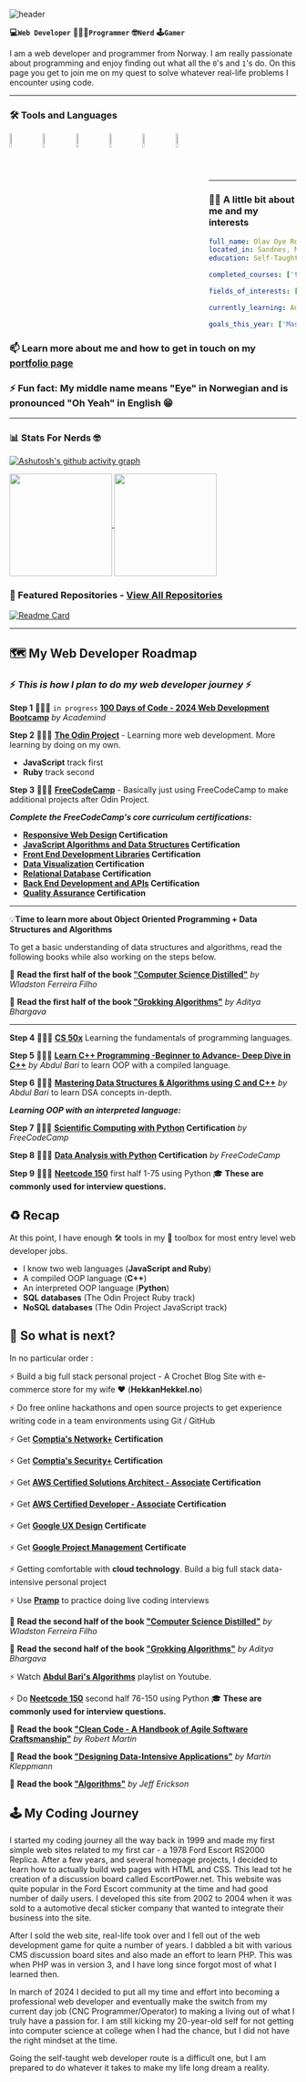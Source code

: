 ![header](https://capsule-render.vercel.app/api?type=waving&color=gradient&height=100&fontColor=f5f5f5&section=header&text=🙋🏻‍♂️Hi,%20I%20am%20Olav&fontSize=50&theme=github_dark_dimmed)

**💻`Web Developer`** **🧑🏻‍💻`Programmer`** **🤓`Nerd`** **🕹️`Gamer`**

I am a web developer and programmer from Norway. I am really passionate about programming and enjoy finding out what all the `0`'s and `1`'s do. On this page you get to join me on my quest to solve whatever real-life problems I encounter using code.

---

### 🛠️ Tools and Languages

<img align="left" alt="VSCode" width="8%" style="padding-right:15px;" src="https://cdn.jsdelivr.net/gh/devicons/devicon@latest/icons/vscode/vscode-original.svg" />
<img align="left" alt="Git" width="8%" style="padding-right:15px;" src="https://cdn.jsdelivr.net/gh/devicons/devicon@latest/icons/git/git-original.svg" />
<img align="left" alt="HTML5" width="8%" style="padding-right:15px;" src="https://cdn.jsdelivr.net/gh/devicons/devicon@latest/icons/html5/html5-plain.svg" />
<img align="left" alt="CSS3" width="8%" style="padding-right:15px;" src="https://cdn.jsdelivr.net/gh/devicons/devicon@latest/icons/css3/css3-plain.svg" />
<img align="left" alt="JavaScript" width="8%" style="padding-right:15px;" src="https://cdn.jsdelivr.net/gh/devicons/devicon@latest/icons/javascript/javascript-original.svg" />
<img align="left" alt="NodeJS" width="8%" style="padding-right:15px;" src="https://cdn.jsdelivr.net/gh/devicons/devicon@latest/icons/nodejs/nodejs-plain-wordmark.svg" />
<br/><br/>
<br><br>

---

### 👋🏻 A little bit about me and my interests

```yaml
full_name: Olav Oye Rorvik
located_in: Sandnes, Norway
education: Self-Taught Developer

completed_courses: ['to be announced']

fields_of_interests: ['Web Development', 'UI/UX Design', 'Game Development']

currently_learning: Advanced JavaScript

goals_this_year: ['Master programming fundamentals, Create a portfolio page, Become a professional web developer']
```

### 📫 Learn more about me and how to get in touch on my [portfolio page](https://olavr.dev)

### ⚡ Fun fact: My middle name means "Eye" in Norwegian and is pronounced "Oh Yeah" in English 😁

---

### 📊 Stats For Nerds 🤓

[![Ashutosh's github activity graph](https://github-readme-activity-graph.vercel.app/graph?username=olavr-dev&theme=github-dark-dimmed)](https://github.com/olavr-dev?tab=repositories)

<a href="https://github.com/olavr-dev?tab=repositories">
  <img height=180 align="center" src="https://github-readme-stats.vercel.app/api?username=olavr-dev&theme=github_dark_dimmed" />
</a>
<a href="https://github.com/olavr-dev?tab=repositories">
  <img height=180 align="center" src="https://github-readme-stats.vercel.app/api/top-langs?username=olavr-dev&theme=github_dark_dimmed&layout=compact&langs_count=8&card_width=320" />
</a>

### 🔖 Featured Repositories - [View All Repositories](https://github.com/olavr-dev?tab=repositories)

[![Readme Card](https://github-readme-stats.vercel.app/api/pin/?username=olavr-dev&repo=10_milestone-tic-tac-toe&theme=github_dark_dimmed)](https://github.com/olavr-dev/10_milestone-tic-tac-toe)

---

## 🗺️ My Web Developer Roadmap

### ⚡ **_This is how I plan to do my web developer journey_** ⚡

**Step 1** 🧑🏻‍💻 `in progress` **[100 Days of Code - 2024 Web Development Bootcamp](https://www.udemy.com/course/100-days-of-code-web-development-bootcamp/)** _by Academind_

**Step 2** 🧑🏻‍💻 **[The Odin Project](https://www.theodinproject.com/)** - Learning more web development. More learning by doing on my own.

- **JavaScript** track first
- **Ruby** track second

**Step 3** 🧑🏻‍💻 **[FreeCodeCamp](https://www.freecodecamp.org/learn)** - Basically just using FreeCodeCamp to make additional projects after Odin Project.

**_Complete the FreeCodeCamp's core curriculum certifications:_**

- **[Responsive Web Design](https://www.freecodecamp.org/learn/2022/responsive-web-design/) Certification**
- **[JavaScript Algorithms and Data Structures](https://www.freecodecamp.org/learn/javascript-algorithms-and-data-structures-v8/) Certification**
- **[Front End Development Libraries](https://www.freecodecamp.org/learn/front-end-development-libraries/) Certification**
- **[Data Visualization](https://www.freecodecamp.org/learn/data-visualization/) Certification**
- **[Relational Database](https://www.freecodecamp.org/learn/relational-database/) Certification**
- **[Back End Development and APIs](https://www.freecodecamp.org/learn/back-end-development-and-apis/) Certification**
- **[Quality Assurance](https://www.freecodecamp.org/learn/quality-assurance/) Certification**

---

💡**Time to learn more about Object Oriented Programming + Data Structures and Algorithms**

To get a basic understanding of data structures and algorithms, read the following books while also working on the steps below.

📖 **Read the first half of the book ["Computer Science Distilled"](https://code.energy/computer-science-distilled/#get-your-copy)** _by Wladston Ferreira Filho_

📖 **Read the first half of the book ["Grokking Algorithms"](https://www.ark.no/produkt/boker/fagboker/grokking-algorithms-9781617292231)** _by Aditya Bhargava_

---

**Step 4** 🧑🏻‍💻 **[CS 50x](https://cs50.harvard.edu/x/2024/)** Learning the fundamentals of programming languages.

**Step 5** 🧑🏻‍💻 **[Learn C++ Programming -Beginner to Advance- Deep Dive in C++](https://www.udemy.com/course/cpp-deep-dive)** _by Abdul Bari_ to learn OOP with a compiled language.

**Step 6** 🧑🏻‍💻 **[Mastering Data Structures & Algorithms using C and C++](https://www.udemy.com/course/datastructurescncpp/)** _by Abdul Bari_ to learn DSA concepts in-depth.

**_Learning OOP with an interpreted language:_**

**Step 7** 🧑🏻‍💻 **[Scientific Computing with Python](https://www.freecodecamp.org/learn) Certification** _by FreeCodeCamp_

**Step 8** 🧑🏻‍💻 **[Data Analysis with Python](https://www.freecodecamp.org/learn) Certification** _by FreeCodeCamp_

**Step 9** 🧑🏻‍💻 **[Neetcode 150](https://neetcode.io/practice)** first half 1-75 using Python 🎓 **These are commonly used for interview questions.**

## ♻️ Recap

At this point, I have enough 🛠️ tools in my 🧰 toolbox for most entry level web developer jobs.

- I know two web languages (**JavaScript and Ruby**)
- A compiled OOP language (**C++**)
- An interpreted OOP language (**Python**)
- **SQL databases** (The Odin Project Ruby track)
- **NoSQL databases** (The Odin Project JavaScript track)

## 🚀 So what is next?

In no particular order :

⚡ Build a big full stack personal project - A Crochet Blog Site with e-commerce store for my wife ❤️ (**HekkanHekkel.no**)

⚡ Do free online hackathons and open source projects to get experience writing code in a team environments using Git / GitHub

⚡ Get **[Comptia's Network+](https://www.comptia.org/training/by-certification/network) Certification**

⚡ Get **[Comptia's Security+](https://www.comptia.org/training/by-certification/security) Certification**

⚡ Get **[AWS Certified Solutions Architect - Associate](https://aws.amazon.com/certification/certified-solutions-architect-associate/) Certification**

⚡ Get **[AWS Certified Developer - Associate](https://aws.amazon.com/certification/certified-developer-associate/) Certification**

⚡ Get **[Google UX Design](https://aws.amazon.com/certification/certified-developer-associate/) Certificate**

⚡ Get **[Google Project Management](https://grow.google/certificates/project-management/) Certificate**

⚡ Getting comfortable with **cloud technology**. Build a big full stack data-intensive personal project

⚡ Use **[Pramp](https://www.pramp.com/)** to practice doing live coding interviews

📖 **Read the second half of the book ["Computer Science Distilled"](https://code.energy/computer-science-distilled/#get-your-copy)** _by Wladston Ferreira Filho_

📖 **Read the second half of the book ["Grokking Algorithms"](https://www.manning.com/books/grokking-algorithms-second-edition)** _by Aditya Bhargava_

⚡ Watch **[Abdul Bari's Algorithms](https://www.youtube.com/playlist?list=PLDN4rrl48XKpZkf03iYFl-O29szjTrs_O)** playlist on Youtube.

⚡ Do **[Neetcode 150](https://neetcode.io/practice)** second half 76-150 using Python 🎓 **These are commonly used for interview questions.**

📖 **Read the book ["Clean Code - A Handbook of Agile Software Craftsmanship"](https://www.ark.no/produkt/boker/fagboker/clean-code-9780132350884)** _by Robert Martin_

📖 **Read the book ["Designing Data-Intensive Applications"](https://www.ark.no/produkt/boker/fagboker/designing-data-intensive-applications-9781449373320)** _by Martin Kleppmann_

📖 **Read the book ["Algorithms"](https://www.amazon.com/Algorithms-Jeff-Erickson/dp/1792644833)** _by Jeff Erickson_

## 🕹️ My Coding Journey

I started my coding journey all the way back in 1999 and made my first simple web sites related to my first car - a 1978 Ford Escort RS2000 Replica. After a few years, and several homepage projects, I decided to learn how to actually build web pages with HTML and CSS. This lead tot he creation of a discussion board called EscortPower.net. This website was quite popular in the Ford Escort community at the time and had good number of daily users. I developed this site from 2002 to 2004 when it was sold to a automotive decal sticker company that wanted to integrate their business into the site.

After I sold the web site, real-life took over and I fell out of the web development game for quite a number of years. I dabbled a bit with various CMS discussion board sites and also made an effort to learn PHP. This was when PHP was in version 3, and I have long since forgot most of what I learned then.

In march of 2024 I decided to put all my time and effort into becoming a professional web developer and eventually make the switch from my current day job (CNC Programmer/Operator) to making a living out of what I truly have a passion for. I am still kicking my 20-year-old self for not getting into computer science at college when I had the chance, but I did not have the right mindset at the time.

Going the self-taught web developer route is a difficult one, but I am prepared to do whatever it takes to make my life long dream a reality.
